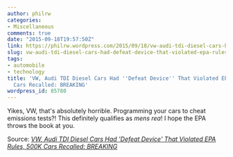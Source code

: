 ```yaml
---
author: philrw
categories:
- Miscellaneous
comments: true
date: "2015-09-18T19:57:50Z"
link: https://philrw.wordpress.com/2015/09/18/vw-audi-tdi-diesel-cars-had-defeat-device-that-violated-epa-rules-500k-cars-recalled-breaking/
slug: vw-audi-tdi-diesel-cars-had-defeat-device-that-violated-epa-rules-500k-cars-recalled-breaking
tags:
- automobile
- technology
title: 'VW, Audi TDI Diesel Cars Had ''Defeat Device'' That Violated EPA Rules, 500K
  Cars Recalled: BREAKING'
wordpress_id: 85780
---
```


Yikes, VW, that's absolutely horrible. Programming your cars to cheat emissions tests?! This definitely qualifies as _mens rea_! I hope the EPA throws the book at you.

Source: _[VW, Audi TDI Diesel Cars Had 'Defeat Device' That Violated EPA Rules, 500K Cars Recalled: BREAKING](http://www.greencarreports.com/news/1100101_vw-audi-tdi-diesel-cars-had-defeat-device-that-violated-epa-rules-500k-cars-recalled-breaking)_

